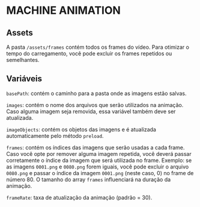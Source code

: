 # MACHINE ANIMATION

## Assets

A pasta `/assets/frames` contém todos os frames do vídeo. Para otimizar o tempo do carregamento, você pode excluir os frames repetidos ou semelhantes.

## Variáveis

`basePath`: contém o caminho para a pasta onde as imagens estão salvas.

`images`: contém o nome dos arquivos que serão utilizados na animação. Caso alguma imagem seja removida, essa variável também deve ser atualizada.

`imageObjects`: contém os objetos das imagens e é atualizada automaticamente pelo método `preload`.

`frames`: contém os índices das imagens que serão usadas a cada frame. Caso você opte por remover alguma imagem repetida, você deverá passar corretamente o índice da imagem que será utilizada no frame.
Exemplo: se as imagens `0001.png` e `0080.png` forem iguais, você pode excluir o arquivo `0080.png` e passar o índice da imagem `0001.png` (neste caso, 0) no frame de número 80.
O tamanho do array `frames` influenciará na duração da animação.

`frameRate`: taxa de atualização da animação (padrão = 30).
